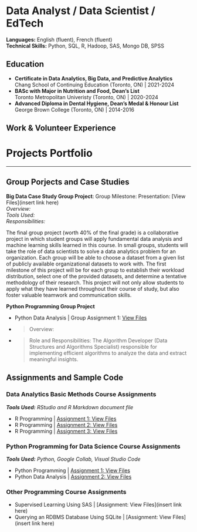 # Data Analyst / Data Scientist / EdTech

**Languages:** English (fluent), French (fluent) <br />
**Technical Skills:** Python, SQL, R, Hadoop, SAS, Mongo DB, SPSS  

## Education
- **Certificate in Data Analytics, Big Data, and Predictive Analytics** <br />
  Chang School of Continuing Education (Toronto, ON) | 2021-2024 <br />
- **BASc with Major in Nutrition and Food, Dean’s List** <br />
  Toronto Metropolitan Univeristy (Toronto, ON) | 2020-2024 <br />
- **Advanced Diploma in Dental Hygiene, Dean’s Medal &  Honour List** <br />
  George Brown College (Toronto, ON) | 2014-2016 <br />

## Work & Volunteer Experience

# Projects Portfolio
---
## Group Porjects and Case Studies
**Big Data Case Study Group Project**: 
Group Milestone: 
Presentation: [View Files](insert link here) <br />
*Overview:* <br />
*Tools Used:* <br />
*Responsibilities:* <br />

The final group project (worth 40% of the final grade) is a collaborative project in which
student groups will apply fundamental data analysis and machine learning skills learned in
this course. In small groups, students will take the role of data scientists to solve a data
analytics problem for an organization. Each group will be able to choose a dataset from a
given list of publicly available organizational datasets to work with.
The first milestone of this project will be for each group to establish their workload
distribution, select one of the provided datasets, and determine a tentative methodology of
their research.
This project will not only allow students to apply what they have learned throughout their
course of study, but also foster valuable teamwork and communication skills.

**Python Programming Group Project** 
- Python Data Analysis | Group Assignment 1: [View Files](https://github.com/stephbois/stephbois.github.io/tree/main/assets/projects/python/group_assignment_1) <br />
- > Overview: <br />
- > Role and Responsibilities: The Algorithm Developer (Data Structures and Algorithms Specialist) responsible for implementing efficient algorithms to analyze the data and extract meaningful insights. 

## Assignments and Sample Code
### Data Analytics Basic Methods Course Assignments
***Tools Used:*** *RStudio and R Markdown document file* <br />
- R Programming | [Assignment 1: View Files](https://github.com/stephbois/stephbois.github.io/tree/main/assets/projects/r_programming/assignment_1) <br />
- R Programming | [Assignment 2: View Files](https://github.com/stephbois/stephbois.github.io/tree/main/assets/projects/r_programming/assignment_2) <br />
- R Programming | [Assignment 3: View Files](https://github.com/stephbois/stephbois.github.io/tree/main/assets/projects/r_programming/assignment_3) <br />

### Python Programming for Data Science Course Assignments 
***Tools Used:*** *Python, Google Collab, Visual Studio Code* <br />
- Python Programming | [Assignment 1: View Files](https://github.com/stephbois/stephbois.github.io/tree/main/assets/projects/python/assignment_1) <br />
- Python Data Analysis | [Assignment 2: View Files](https://github.com/stephbois/stephbois.github.io/tree/main/assets/projects/python/assignment_2) <br />

### Other Programming Course Assignments 
- Supervised Learning Using SAS | [Assignment: View Files](insert link here) <br />
- Querying an RDBMS Database Using SQLite | [Assignment: View Files](insert link here)  <br />

